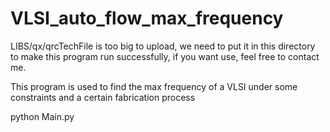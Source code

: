 # VLSI_auto_flow_max_frequency
LIBS/qx/qrcTechFile is too big to upload, we need to put it in this directory to make this program run successfully, if you want use, feel free to contact me.

This program is used to find the max frequency of a VLSI under some constraints and a certain fabrication process

python Main.py
